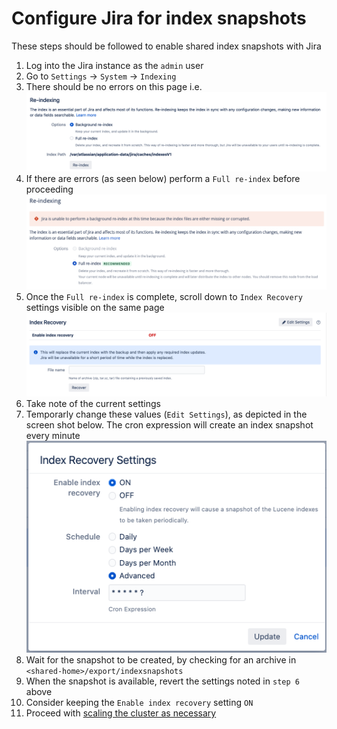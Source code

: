 # Configure Jira for index snapshots

These steps should be followed to enable shared index snapshots with Jira   

1. Log into the Jira instance as the `admin` user
1. Go to `Settings` -> `System` -> `Indexing`
1. There should be no errors on this page i.e.
![good-index](../../assets/images/good-index.png)
1.  If there are errors (as seen below) perform a `Full re-index` before proceeding
![bad-index](../../assets/images/bad-index.png)
1. Once the `Full re-index` is complete, scroll down to `Index Recovery` settings visible on the same page
![index-recovery-settings](../../assets/images/index-recovery-settings.png)
1. Take note of the current settings
1. Temporarly change these values (`Edit Settings`), as depicted in the screen shot below. The cron expression will create an index snapshot every minute
![edit-index-recovery-settings](../../assets/images/edit-index-recovery-settings.png)
1. Wait for the snapshot to be created, by checking for an archive in `<shared-home>/export/indexsnapshots`
1. When the snapshot is available, revert the settings noted in `step 6` above
1. Consider keeping the `Enable index recovery` setting `ON`
1. Proceed with [scaling the cluster as necessary](RESOURCE_SCALING.md#horizontal-scaling-adding-pods)